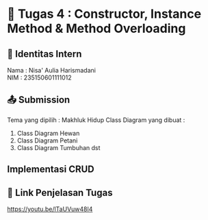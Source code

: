 # 📁 Tugas 4 : Constructor, Instance Method & Method Overloading

## 👤 Identitas Intern
Nama : Nisa' Aulia Harismadani            
NIM  : 235150601111012

## 📤 Submission

Tema yang dipilih : Makhluk Hidup 
Class Diagram yang dibuat : 
1. Class Diagram Hewan
2. Class Diagram Petani
3. Class Diagram Tumbuhan
dst

## Implementasi CRUD

## 🔗 Link Penjelasan Tugas

https://youtu.be/lTaUVuw48l4